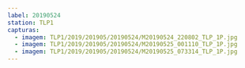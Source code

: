```yaml
---
label: 20190524
station: TLP1
capturas:
  - imagem: TLP1/2019/201905/20190524/M20190524_220802_TLP_1P.jpg
  - imagem: TLP1/2019/201905/20190524/M20190525_001110_TLP_1P.jpg
  - imagem: TLP1/2019/201905/20190524/M20190525_073314_TLP_1P.jpg
---
```

